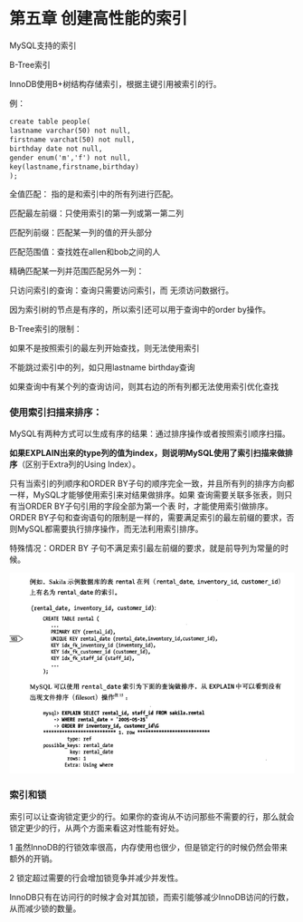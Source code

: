 # 第五章 创建高性能的索引

MySQL支持的索引

B-Tree索引

InnoDB使用B+树结构存储索引，根据主键引用被索引的行。

例：

```text
create table people(
lastname varchar(50) not null,
firstname varchat(50) not null,
birthday date not null,
gender enum('m','f') not null,
key(lastname,firstname,birthday)
);
```

全值匹配： 指的是和索引中的所有列进行匹配。

匹配最左前缀：只使用索引的第一列或第一第二列

匹配列前缀：匹配某一列的值的开头部分

匹配范围值：查找姓在allen和bob之间的人

精确匹配某一列并范围匹配另外一列：

只访问索引的查询：查询只需要访问索引，而 无须访问数据行。



因为索引树的节点是有序的，所以索引还可以用于查询中的order by操作。

B-Tree索引的限制：

如果不是按照索引的最左列开始查找，则无法使用索引

不能跳过索引中的列，如只用lastname birthday查询

如果查询中有某个列的查询访问，则其右边的所有列都无法使用索引优化查找



### 使用索引扫描来排序：

MySQL有两种方式可以生成有序的结果：通过排序操作或者按照索引顺序扫描。

**如果EXPLAIN出来的type列的值为index，则说明MySQL使用了索引扫描来做排序**（区别于Extra列的Using Index）。

 只有当索引的列顺序和ORDER BY子句的顺序完全一致，并且所有列的排序方向都一样，MySQL才能够使用索引来对结果做排序。如果 查询需要关联多张表，则只有当ORDER BY子句引用的字段全部为第一个表 时，才能使用索引做排序。ORDER BY子句和查询语句的限制是一样的，需要满足索引的最左前缀的要求，否则MySQL都需要执行排序操作，而无法利用索引排序。

特殊情况：ORDER BY 子句不满足索引最左前缀的要求，就是前导列为常量的时候。

![](../../.gitbook/assets/image%20%2823%29.png)

### 

### 索引和锁

索引可以让查询锁定更少的行。如果你的查询从不访问那些不需要的行，那么就会锁定更少的行，从两个方面来看这对性能有好处。

1 虽然InnoDB的行锁效率很高，内存使用也很少，但是锁定行的时候仍然会带来额外的开销。

2 锁定超过需要的行会增加锁竞争并减少并发性。



InnoDB只有在访问行的时候才会对其加锁，而索引能够减少InnoDB访问的行数，从而减少锁的数量。

